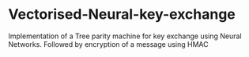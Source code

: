 # Vectorised-Neural-key-exchange
Implementation of a Tree parity machine for key exchange using Neural Networks. Followed by encryption of a message using HMAC
